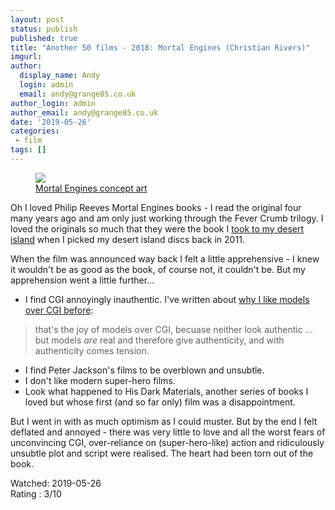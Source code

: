 ```yaml
---
layout: post
status: publish
published: true
title: "Another 50 films - 2018: Mortal Engines (Christian Rivers)"
imgurl: 
author:
  display_name: Andy
  login: admin
  email: andy@grange85.co.uk
author_login: admin
author_email: andy@grange85.co.uk
date: '2019-05-26'
categories:
 - film
tags: []
---
```

<figure><img src="https://cdn.grange85.co.uk/swirling/mortal-engines-concept-art-large.jpg" class="img-responsive" /><figcaption><a href="https://www.facebook.com/PeterJacksonNZ/photos/a.10150706901711558.451360.141884481557/10155069591781558/?type=3&theater">Mortal Engines concept art</a></figcaption></figure>


Oh I loved Philip Reeves Mortal Engines books - I read the original four many years ago and am only just working through the Fever Crumb trilogy. I loved the originals so much that they were the book I [took to my desert island](/swirling/2011/2011-05-24-my-desert-island-discs) when I picked my desert island discs back in 2011.

When the film was announced way back I felt a little apprehensive - I knew it wouldn't be as good as the book, of course not, it couldn't be. But my apprehension went a little further&hellip;

- I find CGI annoyingly inauthentic. I've written about [why I like models over CGI before](/swirling/2017/2017-03-09-hitch-17-number-seventeen-1932/):
> that's the joy of models over CGI, becuase neither look authentic ... but models *are* real and therefore give authenticity, and with authenticity comes tension.
- I find Peter Jackson's films to be overblown and unsubtle.
- I don't like modern super-hero films.
- Look what happened to His Dark Materials, another series of books I loved but whose first (and so far only) film was a disappointment.

But I went in with as much optimism as I could muster. But by the end I felt deflated and annoyed - there was very little to love and all the worst fears of unconvincing CGI, over-reliance on (super-hero-like) action and ridiculously unsubtle plot and script were realised. The heart had been torn out of the book.

Watched: 2019-05-26  
Rating : 3/10
